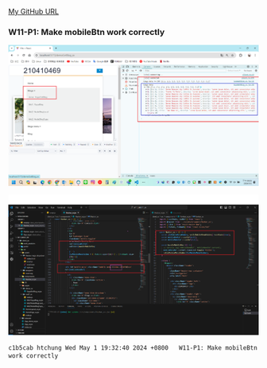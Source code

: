 [My GitHub URL](https://github.com/Alex718296/1122-WP2-2N_69)

### W11-P1: Make mobileBtn work correctly

![](w11-p1-1.png)

![](w11-p1-2.png)

```
c1b5cab htchung Wed May 1 19:32:40 2024 +0800   W11-P1: Make mobileBtn work correctly
```
